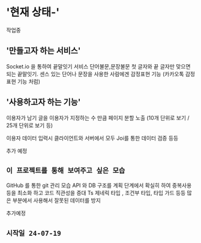 # '현재 상태-' 

작업중

## '만들고자 하는 서비스' 

Socket.io 을 통하여 끝말잇기 서비스 
단어불문,문장불문  첫 글자와 끝 글자만 맞으면 되는 끝말잇기.
센스 있는 단어나 문장을 사용한 사람에겐 감정표현 기능 (카카오톡 감정표현 기능 처럼)

## '사용하고자 하는 기능'

이용자가 남기 글을 이용자가 지정하는 수 만큼 페이지 분할 노출 
(10개 단위로 보기 / 25개 단위로 보기 등)

이용자 데이터 입력시 클라이언트와 서버에서 모두 Joi를 통한 데이터 검증 등등

추가 예정

## `이 프로젝트를 통해 보여주고 싶은 모습`

GitHub 를 통한 git 관리 모습
API 와 DB 구조를 계획 단계에서 확실히 하여 중복사용 등을 최소화 하고 코드 직관성을 증대
Ts 제네릭 타입 , 조건부 타입, 타입 가드 등등 많은 부분에서 사용해서 잘못된 데이터를 방지

추가예정


## `시작일 24-07-19`


